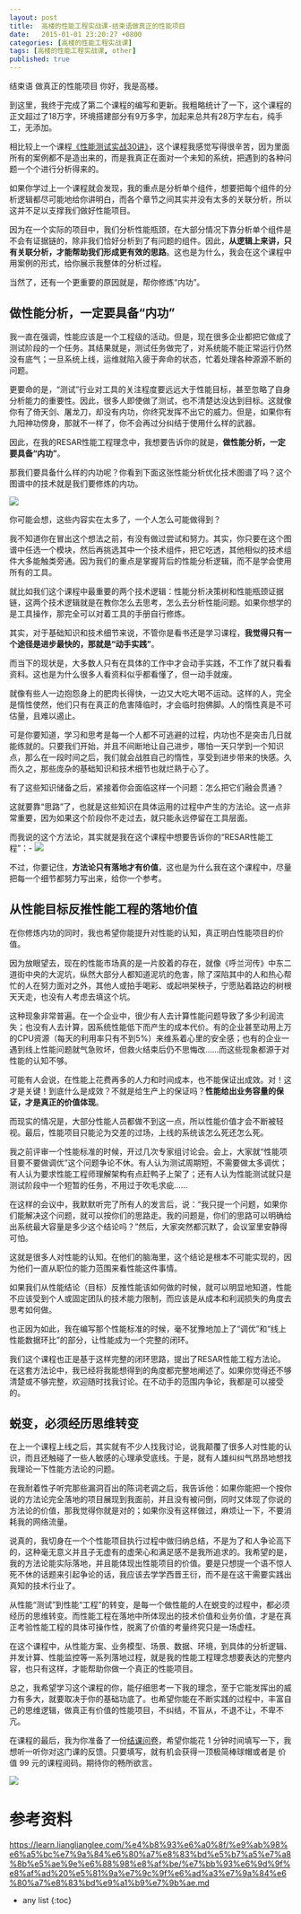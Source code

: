 ```yaml
---
layout: post
title:  高楼的性能工程实战课-结束语做真正的性能项目
date:   2015-01-01 23:20:27 +0800
categories: [高楼的性能工程实战课]
tags: [高楼的性能工程实战课, other]
published: true
---
```




结束语 做真正的性能项目
你好，我是高楼。

到这里，我终于完成了第二个课程的编写和更新。我粗略统计了一下，这个课程的正文超过了18万字，环境搭建部分有9万多字，加起来总共有28万字左右，纯手工，无添加。

相比较上一个课程[《性能测试实战30讲》](https://time.geekbang.org/column/intro/100042501)，这个课程我感觉写得很辛苦，因为里面所有的案例都不是造出来的，而是我真正在面对一个未知的系统，把遇到的各种问题一个个进行分析得来的。

如果你学过上一个课程就会发现，我的重点是分析单个组件，想要把每个组件的分析逻辑都尽可能地给你讲明白，而各个章节之间其实并没有太多的关联分析，所以这并不足以支撑我们做好性能项目。

因为在一个实际的项目中，我们分析性能瓶颈，在大部分情况下靠分析单个组件是不会有证据链的，除非我们恰好分析到了有问题的组件。因此，**从逻辑上来讲，只有关联分析，才能帮助我们形成更有效的思路**。这也是为什么，我会在这个课程中用案例的形式，给你展示我整体的分析过程。

当然了，还有一个更重要的原因就是，帮你修炼“内功”。

## 做性能分析，一定要具备“内功”

我一直在强调，性能应该是一个工程级的活动。但是，现在很多企业都把它做成了测试阶段的一个任务。其结果就是，测试任务做完了，对系统能不能正常运行仍然没有底气；一旦系统上线，运维就陷入疲于奔命的状态，忙着处理各种源源不断的问题。

更要命的是，“测试”行业对工具的关注程度要远远大于性能目标，甚至忽略了自身分析能力的重要性。因此，很多人即使做了测试，也不清楚达没达到目标。这就像你有了倚天剑、屠龙刀，却没有内功，你终究发挥不出它的威力。但是，如果你有九阳神功傍身，那就不一样了，你不会再过分纠结于使用什么样的武器。

因此，在我的RESAR性能工程理念中，我想要告诉你的就是，**做性能分析，一定要具备“内功”**。

那我们要具备什么样的内功呢？你看到下面这张性能分析优化技术图谱了吗？这个图谱中的技术就是我们要修炼的内功。

![](https://learn.lianglianglee.com/%e4%b8%93%e6%a0%8f/%e9%ab%98%e6%a5%bc%e7%9a%84%e6%80%a7%e8%83%bd%e5%b7%a5%e7%a8%8b%e5%ae%9e%e6%88%98%e8%af%be/assets/148a52e79f544c5dac7760cca51a3d7a.jpg)

你可能会想，这些内容实在太多了，一个人怎么可能做得到？

我不知道你在冒出这个想法之前，有没有做过尝试和努力。其实，你只要在这个图谱中任选一个模块，然后再挑选其中一个技术组件，把它吃透，其他相似的技术组件大多能触类旁通。因为我们的重点是掌握背后的性能分析逻辑，而不是学会使用所有的工具。

就比如我们这个课程中最重要的两个技术逻辑：性能分析决策树和性能瓶颈证据链，这两个技术逻辑就是在教你怎么去思考，怎么去分析性能问题。如果你想学的是工具操作，那完全可以对着工具的手册自行修炼。

其实，对于基础知识和技术细节来说，不管你是看书还是学习课程，**我觉得只有一个途径是进步最快的，那就是“动手实践”**。

而当下的现状是，大多数人只有在具体的工作中才会动手实践，不工作了就只看看资料。这也是为什么很多人看资料似乎都看懂了，但一动手就废。

就像有些人一边抱怨身上的肥肉长得快，一边又大吃大喝不运动。这样的人，完全是惰性使然，他们只有在真正的危害降临时，才会临时抱佛脚。人的惰性真是不可估量，且难以遏止。

可是你要知道，学习和思考是每一个人都不可逃避的过程，内功也不是突击几日就能练就的。只要我们开始，并且不间断地让自己进步，哪怕一天只学到一个知识点，那么在一段时间之后，我们就会战胜自己的惰性，享受到进步带来的快感。久而久之，那些庞杂的基础知识和技术细节也就烂熟于心了。

有了这些知识储备之后，紧接着你会面临这样一个问题：怎么把它们融会贯通？

这就要靠“思路”了，也就是这些知识在具体运用的过程中产生的方法论。这一点非常重要，因为如果这个阶段你不走过去，就只能永远停留在工具层面。

而我说的这个方法论，其实就是我在这个课程中想要告诉你的“RESAR性能工程”：- ![](https://learn.lianglianglee.com/%e4%b8%93%e6%a0%8f/%e9%ab%98%e6%a5%bc%e7%9a%84%e6%80%a7%e8%83%bd%e5%b7%a5%e7%a8%8b%e5%ae%9e%e6%88%98%e8%af%be/assets/0997969a44744e9b90000751269e3937.jpg)

不过，你要记住，**方法论只有落地才有价值**，这也是为什么我在这个课程中，尽量把每一个细节都努力写出来，给你一个参考。

## 从性能目标反推性能工程的落地价值

在你修炼内功的同时，我也希望你能提升对性能的认知，真正明白性能项目的价值。

因为放眼望去，现在的性能市场真的是一片胶着的存在，就像《呼兰河传》中东二道街中央的大泥坑，纵然大部分人都知道泥坑的危害，除了深陷其中的人和热心帮忙的人在努力面对之外，其他人或拍手喝彩、或起哄架秧子，宁愿贴着路边的树根天天走，也没有人考虑去填这个坑。

这种现象非常普遍。在一个企业中，很少有人去计算性能问题导致了多少利润流失；也没有人去计算，因系统性能低下而产生的成本代价。有的企业甚至动用上万的CPU资源（每天的利用率只有不到5%）来维系着心里的安全感；也有的企业一遇到线上性能问题就气急败坏，但救火结束后仍不思悔改……而这些现象都源于对性能的认知不够。

可能有人会说，在性能上花费再多的人力和时间成本，也不能保证出成效。对！这才是关键！到底什么是成效？不就是给生产上的保证吗？**性能给出业务容量的保证，才是真正的价值体现**。

而现实的情况是，大部分性能人员都做不到这一点，所以性能价值才会不断被轻视。最后，性能项目只能沦为交差的过场，上线的系统该怎么死还怎么死。

我之前评审一个性能标准的时候，开过几次专家组讨论会。会上，大家就“性能项目要不要做调优”这个问题争论不休。有人认为测试周期短，不需要做太多调优；有人认为要求性能工程师理解架构有点赶鸭子上架了；还有人认为性能测试就只是测试阶段中一个短暂的任务，不用过于吹毛求疵……

在这样的会议中，我默默听完了所有人的发言后，说：“我只提一个问题，如果你们能解决这个问题，就可以按你们的思路走。我的问题是，你们的思路可以明确给出系统最大容量是多少这个结论吗？”然后，大家突然都沉默了，会议室里安静得可怕。

这就是很多人对性能的认知。在他们的脑海里，这个结论是根本不可能实现的，因为他们一直从职位的能力范围来看性能这件事情。

如果我们从性能结论（目标）反推性能该如何做的时候，就可以明显地知道，性能不应该受到个人或固定团队的技术能力限制，而应该是从成本和利润损失的角度去思考如何做。

也正因为如此，我在编写那个性能标准的时候，毫不犹豫地加上了“调优”和“线上性能数据环比”的部分，让性能成为一个完整的闭环。

我们这个课程也正是基于这样完整的闭环思路，提出了RESAR性能工程方法论。在这套方法论中，我已经将我能想得到的角度都完整地阐述了。如果你觉得还不够清楚或不够完整，欢迎随时找我讨论。在不动手的范围内争论，我都是可以接受的。

## 蜕变，必须经历思维转变

在上一个课程上线之后，其实就有不少人找我讨论，说我颠覆了很多人对性能的认识，而且还触碰了一些人敏感的心理承受底线。于是，就有人雄纠纠气昂昂地想找我理论一下性能方法论的问题。

在我耐着性子听完那些漏洞百出的陈词老调之后，我告诉他：如果你能把一个按你说的方法论完全落地的项目展现到我面前，并且没有被问倒，同时又体现了你说的方法论的价值，那我觉得你就是对的；如果你没有这样做过，麻烦让一下，不要消耗我的网络流量。

说真的，我切身在一个个性能项目执行过程中做归纳总结，不是为了和人争论高下的，这种毫无意义并且子无虚有的虚荣心和满足感不是我所追求的。我希望的是，我的方法论能实际落地，并且能体现出性能项目的价值。要是只想提一个语不惊人死不休的话题来引起争论的话，我应该去学学西晋王衍，而不是在这干需要实践出真知的技术行业了。

从性能“测试”到性能“工程”的转变，是每一个做性能的人在蜕变的过程中，都必须经历的思维转变。而性能工程在落地中所体现出的技术价值和业务价值，才是在真正考验性能工程的具体可操作性，脱离了价值的考量终究只是一场虚枉。

在这个课程中，从性能方案、业务模型、场景、数据、环境，到具体的分析逻辑、并发计算、性能监控等一系列落地过程，就是我的性能工程理念想要表达的完整内容，也只有这样，才能帮助你做一个真正的性能项目。

总之，我希望学习这个课程的你，能仔细思考一下我的理念，至于它能发挥出的威力有多大，就要取决于你的基础功底了。也希望你能在不断实践的过程中，丰富自己的思维逻辑，做真正有价值的性能项目，不纠结，不盲从，不退不让，不卑不亢。

在课程的最后，我为你准备了一份[结课问卷](https://jinshuju.net/f/jKzijs)，希望你能花 1 分钟时间填写一下，我想听一听你对这门课的反馈。只要填写，就有机会获得一顶极简棒球帽或者是 价值 99 元的课程阅码。期待你的畅所欲言。

[![](https://learn.lianglianglee.com/%e4%b8%93%e6%a0%8f/%e9%ab%98%e6%a5%bc%e7%9a%84%e6%80%a7%e8%83%bd%e5%b7%a5%e7%a8%8b%e5%ae%9e%e6%88%98%e8%af%be/assets/515be36c5e834e99be2bb8cdafba0d15.jpg)](https://jinshuju.net/f/jKzijs)




# 参考资料

https://learn.lianglianglee.com/%e4%b8%93%e6%a0%8f/%e9%ab%98%e6%a5%bc%e7%9a%84%e6%80%a7%e8%83%bd%e5%b7%a5%e7%a8%8b%e5%ae%9e%e6%88%98%e8%af%be/%e7%bb%93%e6%9d%9f%e8%af%ad%20%e5%81%9a%e7%9c%9f%e6%ad%a3%e7%9a%84%e6%80%a7%e8%83%bd%e9%a1%b9%e7%9b%ae.md

* any list
{:toc}
